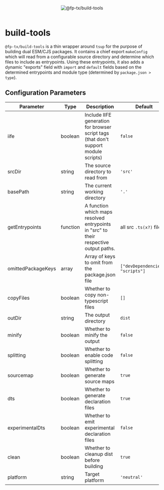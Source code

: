 <br>
<div align="center">
  <picture>
    <img alt="@fp-tx/build-tools" src="https://github.com/fp-tx/build-tools/assets/7153123/a201ed6a-8d81-4d3b-8e3e-17ab71ca4247">
  </picture>
</div>
<br>

# build-tools

`@fp-tx/build-tools` is a thin wrapper around `tsup` for the purpose of building dual ESM/CJS packages. It contains a chief export `makeConfig` which will read from a configurable source directory and determine which files to include as entrypoints. Using these entrypoints, it also adds a dynamic "exports" field with `import` and `default` fields based on the determined entrypoints and module type (determined by `package.json > type`).

## Configuration Parameters

| Parameter          | Type     | Description                                                                           | Default                          |
| ------------------ | -------- | ------------------------------------------------------------------------------------- | -------------------------------- |
| iife               | boolean  | Include IIFE generation for browser script tags (that don't support module scripts)   | `false`                          |
| srcDir             | string   | The source directory to read from                                                     | `'src'`                          |
| basePath           | string   | The current working directory                                                         | `'.'`                            |
| getEntrypoints     | function | A function which maps resolved entrypoints in "src" to their respective output paths. | all src `.ts(x?)` files          |
| omittedPackageKeys | array    | Array of keys to omit from the package.json file                                      | `["devDependencies", "scripts"]` |
| copyFiles          | boolean  | Whether to copy non-typescript files                                                  | `[]`                             |
| outDir             | string   | The output directory                                                                  | `dist`                           |
| minify             | boolean  | Whether to minify the output                                                          | `false`                          |
| splitting          | boolean  | Whether to enable code splitting                                                      | `false`                          |
| sourcemap          | boolean  | Whether to generate source maps                                                       | `true`                           |
| dts                | boolean  | Whether to generate declaration files                                                 | `true`                           |
| experimentalDts    | boolean  | Whether to emit experimental declaration files                                        | `false`                          |
| clean              | boolean  | Whether to cleanup dist before building                                               | `true`                           |
| platform           | string   | Target platform                                                                       | `'neutral'`                      |

